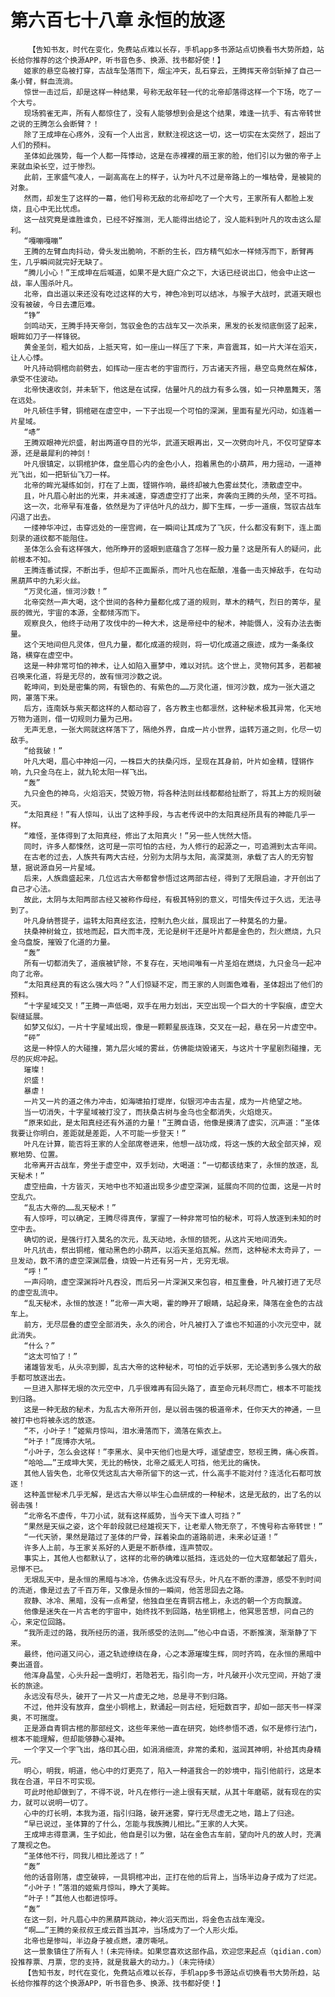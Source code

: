 # 第六百七十八章 永恒的放逐
        【告知书友，时代在变化，免费站点难以长存，手机app多书源站点切换看书大势所趋，站长给你推荐的这个换源APP，听书音色多、换源、找书都好使！】
       姬家的悬空岛被打穿，古战车坠落而下，烟尘冲天，乱石穿云，王腾挥天帝剑斩掉了自己一条小臂，鲜血流淌。
       惊世一击过后，却是这样一种结果，号称无敌年轻一代的北帝却落得这样一个下场，吃了一个大亏。
       现场鸦雀无声，所有人都惊住了，没有人能够想到会是这个结果，难逢一抗手、有古帝转世之说的王腾怎么会断臂？！
       除了王成坤在心疼外，没有一个人出言，默默注视这这一切，这一切实在太突然了，超出了人们的预料。
       圣体如此强势，每一个人都一阵悸动，这是在赤裸裸的扇王家的脸，他们引以为傲的帝子上来就血染长空，过于惨烈。
       此前，王家盛气凌人，一副高高在上的样子，认为叶凡不过是帝路上的一堆枯骨，是被毙的对象。
       然而，却发生了这样的一幕，他们号称无敌的北帝却吃了一个大亏，王家所有人都脸上发烧，且心中无比忧虑。
       这一战究竟是谁胜谁负，已经不好推测，无人能得出结论了，没人能料到叶凡的攻击这么犀利。
       “嘎嘣嘎嘣”
       王腾的左臂血肉抖动，骨头发出脆响，不断的生长，四方精气如水一样倾泻而下，断臂再生，几乎瞬间就完好无缺了。
       “腾儿小心！”王成坤在后喊道，如果不是大庭广众之下，大话已经说出口，他会中止这一战，率人围杀叶凡。
       北帝，自出道以来还没有吃过这样的大亏，神色冷到可以结冰，与猴子大战时，武道天眼也没有被破，今日去遭厄难。
       “铮”
       剑鸣动天，王腾手持天帝剑，驾驭金色的古战车又一次杀来，黑发的长发彻底倒竖了起来，眼眸如刀子一样锋锐。
       黄金圣剑，粗大如岳，上抵天穹，如一座山一样压了下来，声音震耳，如一片大洋在滔天，让人心悸。
       叶凡持动铜棺向前劈去，如挥动一座古老的宇宙而行，万古诸天齐摇，悬空岛竟然在解体，承受不住波动。
       北帝快速收剑，并未斩下，他这是在试探，估量叶凡的战力有多么强，如一只神凰舞天，落在远处。
       叶凡顿住手臂，铜棺砸在虚空中，一下子出现一个可怕的深渊，里面有星光闪动，如连着一片星域。
       “哧”
       王腾双眼神光炽盛，射出两道夺目的光华，武道天眼再出，又一次劈向叶凡，不仅可望穿本源，还是最犀利的神剑！
       叶凡很镇定，以铜棺护体，盘坐眉心内的金色小人，抱着黑色的小葫芦，用力摇动，一道神光飞出，如一把斩仙飞刀一样。
       北帝的眸光凝练如剑，打在了上面，铿锵作响，最终却被九色雾丝焚化，溃散虚空中。
       且，叶凡眉心射出的光束，并未减速，穿透虚空打了出来，奔袭向王腾的头颅，坚不可挡。
       这一次，北帝早有准备，依然是为了评估叶凡的战力，脚下生辉，一步一道痕，驾驭古战车闪退了出去。
       一缕神华冲过，击穿远处的一座宫阙，在一瞬间让其成为了飞灰，什么都没有剩下，连上面刻录的道纹都不能阻住。
       圣体怎么会有这样强大，他所睁开的竖眼到底蕴含了怎样一股力量？这是所有人的疑问，此前根本不知。
       王腾连番试探，不断出手，但却不正面厮杀，而叶凡也在酝酿，准备一击灭掉敌手，在勾动黑葫芦中的九彩火丝。
       “万灵化道，恒河沙数！”
       北帝突然一声大喝，这个世间的各种力量都化成了道的规则，草木的精气，烈日的菁华，星辰的微光，宇宙的本源，全都倾泻而下。
       观察良久，他终于动用了攻伐中的一种大术，这是帝经中的秘术，神能慑人，没有办法去衡量。
       这个天地间但凡灵体，但凡力量，都化成道的规则，将一切化成道之痕迹，成为一条条纹路，横穿在虚空中。
       这是一种非常可怕的神术，让人如陷入噩梦中，难以对抗。这个世上，灵物何其多，若都被召唤来化道，将是无尽的，故有恒河沙数之说。
       乾坤间，到处是密集的网，有银色的、有紫色的……万灵化道，恒河沙数，成为一张大道之网，罩落下来。
       后方，连南妖与紫天都这样的人都动容了，各方教主也都凛然，这种秘术极其异常，化天地万物为道则，借一切规则力量为己用。
       无声无息，一张大网就这样落下了，隔绝外界，自成一片小世界，运转万道之则，化尽一切敌手。
       “给我破！”
       叶凡大喝，眉心中神焰一闪，一株巨大的扶桑闪烁，呈现在其身前，叶片如金精，铿锵作响，九只金乌在上，就九轮太阳一样飞出。
       “轰”
       九只金色的神鸟，火焰滔天，焚毁万物，将各种法则丝线都都给扯断了，将其上方的规则破灭。
       “太阳真经！”有人惊叫，认出了这种手段，与古老传说中的太阳真经所具有的神能几乎一样。
       “难怪，圣体得到了太阳真经，修出了太阳真火！”另一些人恍然大悟。
       同时，许多人都悚然，这可是一宗可怕的古经，为人修行的起源之一，可追溯到太古年间。
       在古老的过去，人族共有两大古经，分别为太阴与太阳，高深莫测，承载了古人的无穷智慧，据说源自另一片星域。
       后来，人族鼎盛起来，几位远古大帝都曾参悟过这两部古经，得到了无限启迪，才开创出了自己才心法。
       故此，太阴与太阳两部古经又被称作母经，有极其特别的意义，可惜失传过于久远，无法寻到了。
       叶凡身纳菩提子，运转太阳真经玄法，控制九色火丝，展现出了一种莫名的力量。
       扶桑神树耸立，拔地而起，巨大而丰茂，无论是树干还是叶片都是金色的，烈火燃烧，九只金乌盘旋，摧毁了化道的力量。
       “轰”
       所有一切都消失了，道痕被铲除，不复存在，天地间唯有一片圣焰在燃烧，九只金乌一起冲向了北帝。
       “太阳真经真的有这么强大吗？”人们惊疑不定，而王家的人则面色难看，圣体超出了他们的预料。
       “十字星域交叉！”王腾一声低喝，双手在用力划出，天空出现一个巨大的十字裂痕，虚空大裂缝延展。
       如梦又似幻，一片十字星域出现，像是一颗颗星辰连珠，交叉在一起，悬在另一片虚空中。
       “砰”
       这是一种惊人的大碰撞，第九层火域的雾丝，仿佛能烧毁诸天，与这片十字星剧烈碰撞，无尽的灰烬冲起。
       璀璨！
       炽盛！
       暴虐！
       一片又一片的道之伟力冲击，如海啸拍打堤岸，似银河冲击古星，成为一片绝望之地。
       当一切消失，十字星域被打没了，而扶桑古树与金乌也全都消失，火焰熄灭。
       “原来如此，是太阳真经还有外道的力量！”王腾自语，他像是摸清了虚实，沉声道：“圣体我要让你明白，差距就是差距，人不可能一步登天！”
       叶凡在计算，能否将王家的人全部席卷进来，他想一战功成，将这一族的大敌全部灭掉，观察地势、位置。
       北帝离开古战车，旁坐于虚空中，双手划动，大喝道：“一切都该结束了，永恒的放逐，乱天秘术！”
       虚空扭曲，十方皆灭，天地中也不知道出现多少虚空深渊，延展向不同的位面，这是一片时空乱穴。
       “乱古大帝的……乱天秘术！”
       有人惊呼，可以确定，王腾尽得真传，掌握了一种非常可怕的秘术，可将人放逐到未知的时空中去。
       确切的说，是强行打入莫名的次元，乱天动地，永恒的锁死，从这片天地间消失。
       叶凡抗击，祭出铜棺，催动黑色的小葫芦，以滔天圣焰瓦解。然而，这种秘术太奇异了，一旦发动，数不清的虚空深渊层叠，烧毁一片还有另一片，无穷无垠。
       “呼！”
       一声闷响，虚空深渊将叶凡吞没，而后另一片深渊又来包容，相互重叠，叶凡被打进了无尽的虚空乱流中。
       “乱天秘术，永恒的放逐！”北帝一声大喝，霍的睁开了眼睛，站起身来，降落在金色的古战车上。
       前方，无尽层叠的虚空全部消失，永久的闭合，叶凡被打入了谁也不知道的小次元空中，就此消失。
       “什么？”
       “这太可怕了！”
       诸雄皆发毛，从头凉到脚，乱古大帝的这种秘术，可怕的近乎妖邪，无论遇到多么强大的敌手都可放逐出去。
       一旦进入那样无垠的次元空中，几乎很难再有回头路了，直至命元耗尽而亡，根本不可能找到归路。
       这是一种无敌的秘术，为乱古大帝所开创，是以弱击强的极道帝术，任你天大的神通，一旦被打中也将被永远的放逐。
       “不，小叶子！”姬紫月惊叫，泪水滑落而下，滴落在紫衣上。
       “叶子！”庞博亦大吼。
       “小叶子，怎么会这样！”李黑水、吴中天他们也是大呼，遥望虚空，怒视王腾，痛心疾首。
       “哈哈……”王成坤大笑，无比的畅快，北帝之威无人可挡，他无比的痛快。
       其他人皆失色，北帝仅凭这乱古大帝所留下的这一式，什么高手不能对付？连活化石都可放逐！
       这种盖世秘术几乎无解，是远古大帝以毕生心血研成的一种秘术，这是无敌的，出了名的以弱击强！
       “北帝名不虚传，牛刀小试，就有这样威势，当今天下谁人可挡？”
       “果然是天纵之姿，这个年龄段就已经雄视天下，让老辈人物无奈了，不愧号称古帝转世！”
       “一代天骄，果然是踏过了圣体的尸骨，踩着染血的道路前进，未来必证道！”
       许多人上前，与王家关系好的人更是不断恭维，连声赞叹。
       事实上，其他人也都默认了，这样的北帝的确难以抵挡，连远处的一位大寇都皱起了眉头，忌惮不已。
       无垠乱天中，是永恒的黑暗与冰冷，仿佛永远没有尽头，叶凡在不断的漂游，感受不到时间的流逝，像是过去了千百万年，又像是永恒的一瞬间，他苦思回去之路。
       寂静、冰冷、黑暗，没有一点希望，他独自坐在青铜古棺上，永远的朝一个方向飘渡。
       他像是迷失在一片古老的宇宙中，始终找不到回路，枯坐铜棺上，他冥思苦想，问自己的心，来定位回路。
       “我所走过的路，我所经历的道，我所感受的法则……”他心中自语，不断推演，渐渐静了下来。
       最终，他问道又问心，道之轨迹缭绕在身，心之本源璀璨生辉，同时齐鸣，在永恒的黑暗中奏出道音。
       他浑身晶莹，心头升起一盏明灯，若隐若无，指引向一方，叶凡破开小次元空间，开始了漫长的旅途。
       永远没有尽头，破开了一片又一片虚无之地，总是寻不到归路。
       不过，他并没有放弃，盘坐小铜棺上，默诵起一则古经，短短数百字，却如一部天书一样深奥，不可揣度。
       正是源自青铜古棺的那部经文，这些年来他一直在研究，始终参悟不透，似不是修行法门，根本不能理解，但却能够静心凝神。
       一个字又一个字飞出，烙印其心田，如涓涓细流，非常的柔和，滋润其神明，补给其肉身精元。
       明心，明我，明道，他心中的灯更亮了，陷入一种道我合一的妙境中，指引他前行，这是本我在合道，平日不可实现。
       可此时他却做到了，不得不说，叶凡在修行一途上很有天赋，从其十年磨砺，就有现在的实力，就可以说明一切了。
       心中的灯长明，本我为道，指引归路，破开迷雾，穿行无尽虚无之地，踏上了归途。
       “早已说过，圣体算的了什么，怎能与我族腾儿相比。”王家的人大笑。
       王成坤志得意满，生子如此，他自是引以为傲，站在金色古车前，望向叶凡的故人时，充满了蔑视之色。
       “圣体他不行，同我儿相比差远了！”
       “轰”
       他的话音刚落，虚空破碎，一具铜棺冲出，正打在他的后背上，当场半边身子成为了烂泥。
       “小叶子！”落泪的姬紫月惊叫，睁大了美眸。
       “叶子！”其他人也都进惊呼。
       “轰”
       在这一刻，叶凡眉心中的黑葫芦跳动，神火滔天而出，将金色古战车淹没。
       “啊……”王腾的亲叔叔王成云首当其冲，当场成为了一个人形火炬。
       北帝也是惨叫，半边身子被点燃，凄厉嘶吼。
       这一景象镇住了所有人！(未完待续。如果您喜欢这部作品，欢迎您来起点（qidian.com）投推荐票、月票，您的支持，就是我最大的动力。)（未完待续）
       【告知书友，时代在变化，免费站点难以长存，手机app多书源站点切换看书大势所趋，站长给你推荐的这个换源APP，听书音色多、换源、找书都好使！】